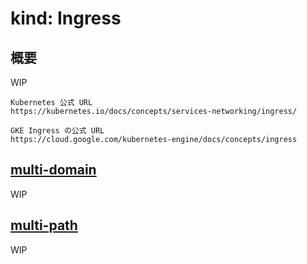 # kind: Ingress

## 概要


WIP

```
Kubernetes 公式 URL
https://kubernetes.io/docs/concepts/services-networking/ingress/
```
```
GKE Ingress の公式 URL
https://cloud.google.com/kubernetes-engine/docs/concepts/ingress
```



## [multi-domain](./multi-domain)

WIP

## [multi-path](./multi-path)

WIP
